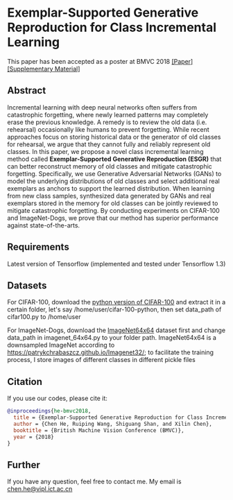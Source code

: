 # Exemplar-Supported Generative Reproduction for Class Incremental Learning

This paper has been accepted as a poster at BMVC 2018 [[Paper]](http://bmvc2018.org/contents/papers/0325.pdf)[[Supplementary Material]](http://bmvc2018.org/contents/supplementary/pdf/0325_supp.pdf)

## Abstract

Incremental learning with deep neural networks often suffers from catastrophic forgetting, where newly learned patterns may completely erase the previous knowledge. A remedy is to review the old data (i.e. rehearsal) occasionally like humans to prevent forgetting. While recent approaches focus on storing historical data or the generator of old classes for rehearsal, we argue that they cannot fully and reliably represent old classes. In this paper, we propose a novel class incremental learning method called **Exemplar-Supported Generative Reproduction (ESGR)** that can better reconstruct memory of old classes and mitigate catastrophic forgetting. Specifically, we use Generative Adversarial Networks (GANs) to model the underlying distributions of old classes and select additional real exemplars as anchors to support the learned distribution. When learning from new class samples, synthesized data generated by GANs and real exemplars stored in the
memory for old classes can be jointly reviewed to mitigate catastrophic forgetting. By conducting experiments on CIFAR-100 and ImageNet-Dogs, we prove that our method has superior performance against state-of-the-arts.

## Requirements

Latest version of Tensorflow (implemented and tested under Tensorflow 1.3)

## Datasets 

For CIFAR-100, download the [python version of CIFAR-100](http://www.cs.toronto.edu/~kriz/cifar-100-python.tar.gz) and extract it in a certain folder, let's say /home/user/cifar-100-python, then set data_path of cifar100.py to /home/user

For ImageNet-Dogs, download the [ImageNet64x64](https://pan.baidu.com/s/1k3tXWDTJ7tsoYZXStXu4pQ) dataset first and change data_path in imagenet_64x64.py to your folder path. ImageNet64x64 is a downsampled ImageNet according to https://patrykchrabaszcz.github.io/Imagenet32/; to facilitate the training process, I store images of different classes in different pickle files


## Citation

If you use our codes, please cite it:

```bibtex
@inproceedings{he-bmvc2018,
  title = {Exemplar-Supported Generative Reproduction for Class Incremental Learning},
  author = {Chen He, Ruiping Wang, Shiguang Shan, and Xilin Chen},
  booktitle = {British Machine Vision Conference (BMVC)},
  year = {2018}
}
```

## Further

If you have any question, feel free to contact me. My email is chen.he@vipl.ict.ac.cn
